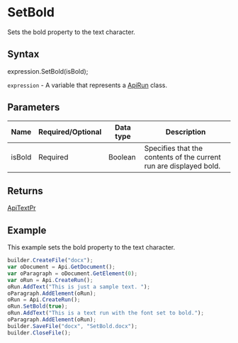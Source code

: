 # SetBold

Sets the bold property to the text character.

## Syntax

expression.SetBold(isBold);

`expression` - A variable that represents a [ApiRun](../ApiRun.md) class.

## Parameters

| **Name** | **Required/Optional** | **Data type** | **Description** |
| ------------- | ------------- | ------------- | ------------- |
| isBold | Required | Boolean | Specifies that the contents of the current run are displayed bold. |

## Returns

[ApiTextPr](../../ApiTextPr/ApiTextPr.md)

## Example

This example sets the bold property to the text character.

```javascript
builder.CreateFile("docx");
var oDocument = Api.GetDocument();
var oParagraph = oDocument.GetElement(0);
var oRun = Api.CreateRun();
oRun.AddText("This is just a sample text. ");
oParagraph.AddElement(oRun);
oRun = Api.CreateRun();
oRun.SetBold(true);
oRun.AddText("This is a text run with the font set to bold.");
oParagraph.AddElement(oRun);
builder.SaveFile("docx", "SetBold.docx");
builder.CloseFile();
```